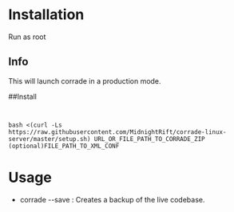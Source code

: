# Installation

Run as root

## Info

This will launch corrade in a production mode.


##Install
```


bash <(curl -Ls https://raw.githubusercontent.com/MidnightRift/corrade-linux-server/master/setup.sh) URL_OR_FILE_PATH_TO_CORRADE_ZIP (optional)FILE_PATH_TO_XML_CONF
```

# Usage 

- corrade --save : Creates a backup of the live codebase.
